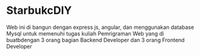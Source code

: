 # StarbukcDIY
Web ini di bangun dengan express js, angular, dan menggunakan database Mysql untuk memenuhi tugas kuliah Pemrigraman Web yang di buatbdengan 3 orang bagian Backend Developer dan 3 orang Frontend Developer

